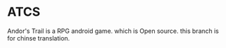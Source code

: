 # ATCS
Andor's Trail is a RPG android game. which is Open source. this branch is for chinse translation. 
